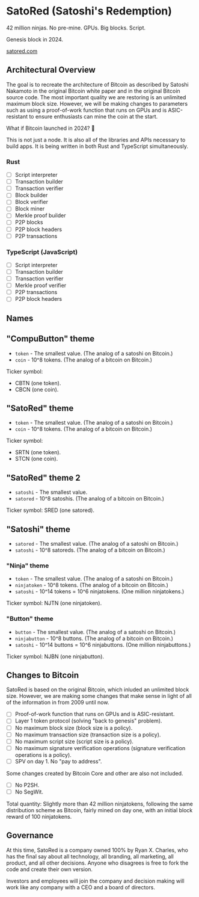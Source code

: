 # SatoRed (Satoshi's Redemption)

42 million ninjas. No pre-mine. GPUs. Big blocks. Script.

Genesis block in 2024.

[satored.com](https://satored.com)

## Architectural Overview

The goal is to recreate the architecture of Bitcoin as described by Satoshi
Nakamoto in the original Bitcoin white paper and in the original Bitcoin source
code. The most important quality we are restoring is an unlimited maximum block
size. However, we will be making changes to parameters such as using a
proof-of-work function that runs on GPUs and is ASIC-resistant to ensure
enthusiasts can mine the coin at the start.

What if Bitcoin launched in 2024? 🤔

This is not just a node. It is also all of the libraries and APIs necessary to
build apps. It is being written in both Rust and TypeScript simultaneously.

### Rust

- [ ] Script interpreter
- [ ] Transaction builder
- [ ] Transaction verifier
- [ ] Block builder
- [ ] Block verifier
- [ ] Block miner
- [ ] Merkle proof builder
- [ ] P2P blocks
- [ ] P2P block headers
- [ ] P2P transactions

### TypeScript (JavaScript)

- [ ] Script interpreter
- [ ] Transaction builder
- [ ] Transaction verifier
- [ ] Merkle proof verifier
- [ ] P2P transactions
- [ ] P2P block headers

## Names

## "CompuButton" theme

- `token` - The smallest value. (The analog of a satoshi on Bitcoin.)
- `coin` - 10^8 tokens. (The analog of a bitcoin on Bitcoin.)

Ticker symbol:
- CBTN (one token).
- CBCN (one coin).


## "SatoRed" theme

- `token` - The smallest value. (The analog of a satoshi on Bitcoin.)
- `coin` - 10^8 tokens. (The analog of a bitcoin on Bitcoin.)

Ticker symbol:
- SRTN (one token).
- STCN (one coin).

## "SatoRed" theme 2

- `satoshi` - The smallest value.
- `satored` - 10^8 satoshis. (The analog of a bitcoin on Bitcoin.)

Ticker symbol: SRED (one satored).

## "Satoshi" theme

- `satored` - The smallest value. (The analog of a satoshi on Bitcoin.)
- `satoshi` - 10^8 satoreds. (The analog of a bitcoin on Bitcoin.)

### "Ninja" theme

- `token` - The smallest value. (The analog of a satoshi on Bitcoin.)
- `ninjatoken` - 10^8 tokens. (The analog of a bitcoin on Bitcoin.)
- `satoshi` - 10^14 tokens = 10^6 ninjatokens. (One million ninjatokens.)

Ticker symbol: NJTN (one ninjatoken).

### "Button" theme

- `button` - The smallest value. (The analog of a satoshi on Bitcoin.)
- `ninjabutton` - 10^8 buttons. (The analog of a bitcoin on Bitcoin.)
- `satoshi` - 10^14 buttons = 10^6 ninjabuttons. (One million ninjabuttons.)

Ticker symbol: NJBN (one ninjabutton).

## Changes to Bitcoin

SatoRed is based on the original Bitcoin, which inluded an unlimited block size.
However, we are making some changes that make sense in light of all of the
information in from 2009 until now.

- [ ] Proof-of-work function that runs on GPUs and is ASIC-resistant.
- [ ] Layer 1 token protocol (solving "back to genesis" problem).
- [ ] No maximum block size (block size is a policy).
- [ ] No maximum transaction size (transaction size is a policy).
- [ ] No maximum script size (script size is a policy).
- [ ] No maximum signature verification operations (signature verification
  operations is a policy).
- [ ] SPV on day 1. No "pay to address".

Some changes created by Bitcoin Core and other are also not included.

- [ ] No P2SH.
- [ ] No SegWit.

Total quantity: Slightly more than 42 million ninjatokens, following the same
distribution scheme as Bitcoin, fairly mined on day one, with an initial block
reward of 100 ninjatokens.

## Governance

At this time, SatoRed is a company owned 100% by Ryan X. Charles, who has the
final say about all technology, all branding, all marketing, all product, and
all other decisions. Anyone who disagrees is free to fork the code and create
their own version.

Investors and employees will join the company and decision making will work like
any company with a CEO and a board of directors.